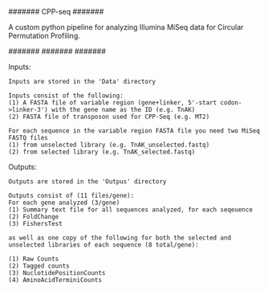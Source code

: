#######
CPP-seq
#######

A custom python pipeline for analyzing Illumina MiSeq data for Circular Permutation Profiling. 

#######
#######
#######

Inputs:
    
    Inputs are stored in the 'Data' directory 
    
    Inputs consist of the following:
    (1) A FASTA file of variable region (gene+linker, 5'-start codon->linker-3') with the gene name as the ID (e.g. TnAK)
    (2) FASTA file of transposon used for CPP-Seq (e.g. MT2)
    
    For each sequence in the variable region FASTA file you need two MiSeq FASTQ files 
    (1) from unselected library (e.g. TnAK_unselected.fastq)
    (2) from selected library (e.g. TnAK_selected.fastq)


Outputs:
    
    Outputs are stored in the 'Outpus' directory
    
    Outputs consist of (11 files/gene):
    For each gene analyzed (3/gene)
    (1) Summary text file for all sequences analyzed, for each seqeuence 
    (2) FoldChange
    (3) FishersTest 
    
    as well as one copy of the following for both the selected and unselected libraries of each sequence (8 total/gene):
    
    (1) Raw Counts
    (2) Tagged counts
    (3) NuclotidePositionCounts
    (4) AminoAcidTerminiCounts 
